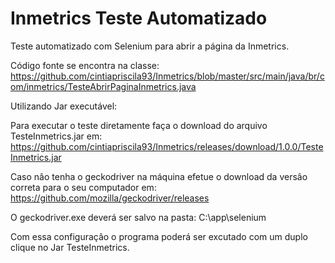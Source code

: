# Inmetrics Teste Automatizado
Teste automatizado com Selenium para abrir a página da Inmetrics.

Código fonte se encontra na classe:
https://github.com/cintiapriscila93/Inmetrics/blob/master/src/main/java/br/com/inmetrics/TesteAbrirPaginaInmetrics.java

Utilizando Jar executável:

Para executar o teste diretamente faça o download do arquivo TesteInmetrics.jar em:
https://github.com/cintiapriscila93/Inmetrics/releases/download/1.0.0/TesteInmetrics.jar

Caso nâo tenha o geckodriver na máquina efetue o download da versâo correta para o seu computador em:
https://github.com/mozilla/geckodriver/releases

O geckodriver.exe deverá ser salvo na pasta:
C:\app\selenium

Com essa configuraçâo o programa poderá ser excutado com um duplo clique no Jar TesteInmetrics.



